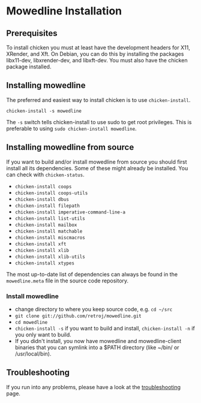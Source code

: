 
Mowedline Installation
======================

Prerequisites
-------------

To install chicken you must at least have the development headers for
X11, XRender, and Xft.  On Debian, you can do this by installing the
packages libx11-dev, libxrender-dev, and libxft-dev.  You must also
have the chicken package installed.

Installing mowedline
--------------------

The preferred and easiest way to install chicken is to use
`chicken-install`.

    chicken-install -s mowedline

The `-s` switch tells chicken-install to use sudo to get root
privileges.  This is preferable to using `sudo chicken-install
mowedline`.

Installing mowedline from source
--------------------------------

If you want to build and/or install mowedline from source you should
first install all its dependencies.  Some of these might already be
installed.  You can check with `chicken-status`.

 * `chicken-install coops`
 * `chicken-install coops-utils`
 * `chicken-install dbus`
 * `chicken-install filepath`
 * `chicken-install imperative-command-line-a`
 * `chicken-install list-utils`
 * `chicken-install mailbox`
 * `chicken-install matchable`
 * `chicken-install miscmacros`
 * `chicken-install xft`
 * `chicken-install xlib`
 * `chicken-install xlib-utils`
 * `chicken-install xtypes`

The most up-to-date list of dependencies can always be found in the
`mowedline.meta` file in the source code repository.

### Install mowedline

 * change directory to where you keep source code, e.g. `cd ~/src`
 * `git clone git://github.com/retroj/mowedline.git`
 * `cd mowedline`
 * `chicken-install -s` if you want to build and install,
   `chicken-install -n` if you only want to build.
 * If you didn't install, you now have mowedline and mowedline-client
   binaries that you can symlink into a $PATH directory (like ~/bin/
   or /usr/local/bin).

Troubleshooting
---------------

If you run into any problems, please have a look at the
[troubleshooting] page.

[troubleshooting]: /mowedline/troubleshooting
